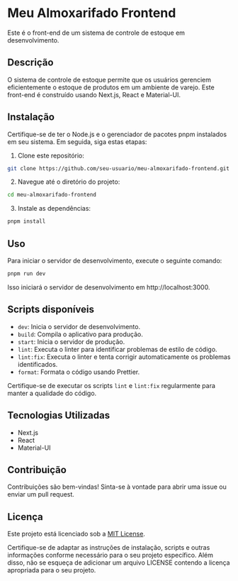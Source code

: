 # Meu Almoxarifado Frontend

Este é o front-end de um sistema de controle de estoque em desenvolvimento.

## Descrição

O sistema de controle de estoque permite que os usuários gerenciem eficientemente o estoque de produtos em um ambiente de varejo. Este front-end é construído usando Next.js, React e Material-UI.

## Instalação

Certifique-se de ter o Node.js e o gerenciador de pacotes pnpm instalados em seu sistema. Em seguida, siga estas etapas:

1. Clone este repositório:

```bash
git clone https://github.com/seu-usuario/meu-almoxarifado-frontend.git
```

2. Navegue até o diretório do projeto:

```bash
cd meu-almoxarifado-frontend
```

3. Instale as dependências:

```bash
pnpm install
```

## Uso

Para iniciar o servidor de desenvolvimento, execute o seguinte comando:

```bash
pnpm run dev
```

Isso iniciará o servidor de desenvolvimento em http://localhost:3000.

## Scripts disponíveis

- `dev`: Inicia o servidor de desenvolvimento.
- `build`: Compila o aplicativo para produção.
- `start`: Inicia o servidor de produção.
- `lint`: Executa o linter para identificar problemas de estilo de código.
- `lint:fix`: Executa o linter e tenta corrigir automaticamente os problemas identificados.
- `format`: Formata o código usando Prettier.

Certifique-se de executar os scripts `lint` e `lint:fix` regularmente para manter a qualidade do código.

## Tecnologias Utilizadas

- Next.js
- React
- Material-UI

## Contribuição

Contribuições são bem-vindas! Sinta-se à vontade para abrir uma issue ou enviar um pull request.

## Licença

Este projeto está licenciado sob a [MIT License](LICENSE).

Certifique-se de adaptar as instruções de instalação, scripts e outras informações conforme necessário para o seu projeto específico. Além disso, não se esqueça de adicionar um arquivo LICENSE contendo a licença apropriada para o seu projeto.
